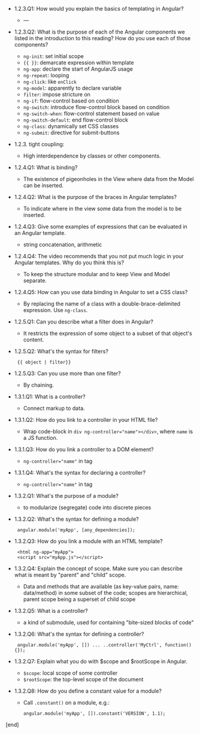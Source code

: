 
 * 1.2.3.Q1: How would you explain the basics of templating in Angular?

   * —

 * 1.2.3.Q2: What is the purpose of each of the Angular components we listed in the introduction to this reading? How do you use each of those components?

    * `ng-init`: set initial scope
    * `{{ }}`: demarcate expression within template
    * `ng-app`: declare the start of AngularJS usage
    * `ng-repeat`: looping
    * `ng-click`: like `onClick`
    * `ng-model`: apparently to declare variable
    * `filter`: impose stricture on 
    * `ng-if`: flow-control based on condition
    * `ng-switch`: introduce flow-control block based on condition
    * `ng-switch-when`: flow-control statement based on value
    * `ng-switch-default`: end flow-control block
    * `ng-class`: dynamically set CSS classes
    * `ng-submit`: directive for submit-buttons

 * 1.2.3. tight coupling:

   * High interdependence by classes or other components.

 * 1.2.4.Q1: What is binding?

   * The existence of pigeonholes in the View where data from the Model can be inserted.

 * 1.2.4.Q2: What is the purpose of the braces in Angular templates?

   * To indicate where in the view some data from the model is to be inserted.

 * 1.2.4.Q3: Give some examples of expressions that can be evaluated in an Angular template.

   * string concatenation, arithmetic

 * 1.2.4.Q4: The video recommends that you not put much logic in your Angular templates. Why do you think this is?

   * To keep the structure modular and to keep View and Model separate.

 * 1.2.4.Q5: How can you use data binding in Angular to set a CSS class?

   * By replacing the name of a class with a double-brace-delimited expression. Use `ng-class`.

 * 1.2.5.Q1: Can you describe what a filter does in Angular?

   * It restricts the expression of some object to a subset of that object's content.

 * 1.2.5.Q2: What's the syntax for filters?

        {{ object | filter}}

 * 1.2.5.Q3: Can you use more than one filter? 

   * By chaining.

 * 1.3.1.Q1: What is a controller?

   * Connect markup to data.

 * 1.3.1.Q2: How do you link to a controller in your HTML file?

   * Wrap code-block in `div ng-controller="name"></div>`, where `name` is a JS function.

 * 1.3.1.Q3: How do you link a controller to a DOM element?

   * `ng-controller="name"` in tag

 * 1.3.1.Q4: What's the syntax for declaring a controller?

   * `ng-controller="name"` in tag

 * 1.3.2.Q1: What's the purpose of a module?

   * to modularize (segregate) code into discrete pieces

 * 1.3.2.Q2: What's the syntax for defining a module?

        angular.module('myApp', [any_dependencies]);

 * 1.3.2.Q3: How do you link a module with an HTML template?

        <html ng-app="myApp">
        <script src="myApp.js"></script>

 * 1.3.2.Q4: Explain the concept of scope. Make sure you can describe what is meant by "parent" and "child" scope.

   * Data and methods that are available (as key-value pairs, name: data/method) in some subset of the code; scopes are hierarchical, parent scope being a superset of child scope

 * 1.3.2.Q5: What is a controller?

   * a kind of submodule, used for containing "bite-sized blocks of code"

 * 1.3.2.Q6: What's the syntax for defining a controller?

        angular.module('myApp', []) ... ..controller('MyCtrl', function() {});

 * 1.3.2.Q7: Explain what you do with $scope and $rootScope in Angular.

   * `$scope`: local scope of some controller
   * `$rootScope`: the top-level scope of the document

 * 1.3.2.Q8: How do you define a constant value for a module?

   * Call `.constant()` on a module, e.g.:

       `angular.module('myApp', []).constant('VERSION', 1.1);`

[end]